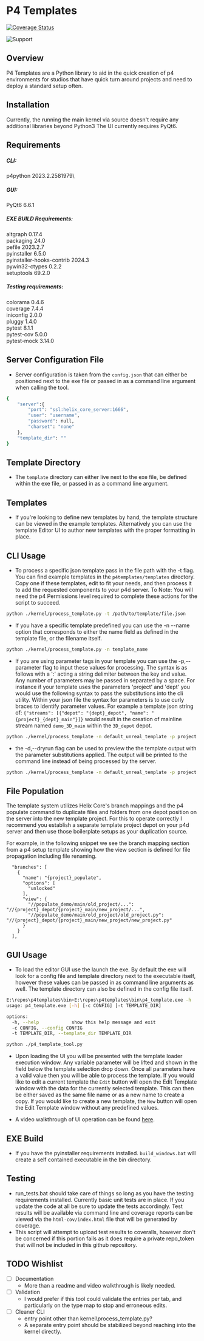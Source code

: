 # P4 Templates
[![Coverage Status](https://coveralls.io/repos/github/rmaffesoli/p4_templates/badge.svg?branch=main)](https://coveralls.io/github/rmaffesoli/p4_templates?branch=main)

![Support](https://img.shields.io/badge/Support-Community-yellow.svg)

## Overview

P4 Templates are a Python library to aid in the quick creation of p4 environments for studios that have quick turn around projects and need to deploy a standard setup often.

## Installation

Currently, the running the main kernel via source doesn't require any additional libraries beyond Python3
The UI currently requires PyQt6.

## Requirements
##### CLI:
p4python                  2023.2.2581979\
##### GUI:
PyQt6                     6.6.1
##### EXE BUILD Requirements:
altgraph                  0.17.4\
packaging                 24.0\
pefile                    2023.2.7\
pyinstaller               6.5.0\
pyinstaller-hooks-contrib 2024.3\
pywin32-ctypes            0.2.2\
setuptools                69.2.0
##### Testing requirements:
colorama                  0.4.6\
coverage                  7.4.4\
iniconfig                 2.0.0\
pluggy                    1.4.0\
pytest                    8.1.1\
pytest-cov                5.0.0\
pytest-mock               3.14.0


## Server Configuration File

* Server configuration is taken from the `config.json` that can either be positioned next to the exe file or passed in as a command line argument when calling the tool.
```bash
{
    "server":{
        "port": "ssl:helix_core_server:1666",
        "user": "username",
        "password": null,
        "charset": "none"
    },
    "template_dir": ""
}

```

## Template Directory
* The `template` directory can either live next to the exe file, be defined within the exe file, or passed in as a command line argument.

## Templates
* If you're looking to define new templates by hand, the template structure can be viewed in the example templates. Alternatively you can use the template Editor UI to author new templates with the proper formatting in place.

## CLI Usage

* To process a specific json template pass in the file path with the -t flag.
You can find example templates in the `p4templates/templates` directory. Copy one if these templates, edit to fit your needs, and then process it to add the requested components to your p4d server. To Note: You will need the p4 Permissions level required to complete these actions for the script to succeed.

```bash
python ./kernel/process_template.py -t /path/to/template/file.json
```

* If you have a specific template predefined you can use the -n --name option that corresponds to either the name field as defined in the template file, or the filename itself.

```bash
python ./kernel/process_template.py -n template_name
```

* If you are using parameter tags in your template you can use the -p,--parameter flag to input these values for processing.
The syntax is as follows with a ':' acting a string delimiter between the key and value.
Any number of parameters may be passed in separated by a space.
For instance if your template uses the parameters 'project' and 'dept' you would use the following syntax to pass the substitutions into the cli utility.
Within your json file the syntax for parameters is to use curly braces to identify parameter values.
For example a template json string of:
`{"streams": [{"depot": "{dept}_depot", "name": "{project}_{dept}_main"}]}` would result in the creation of mainline stream named `demo_3D_main` within the `3D_depot` depot.

```bash
python ./kernel/process_template -n default_unreal_template -p project:demo dept:3D
```

* the -d,--dryrun flag can be used to preview the the template output with the parameter substitutions applied. The output will be printed to the command line instead of being processed by the server.

```bash
python ./kernel/process_template -n default_unreal_template -p project:demo dept:3D -d
```

## File Population

The template system utilizes Helix Core's branch mappings and the p4 populate command to duplicate files and folders from one depot position on the server into the new template project. For this to operate correctly I recommend you establish a separate template project depot on your p4d server and then use those boilerplate setups as your duplication source.

For example, in the following snippet we see the branch mapping section from a p4 setup template showing how the view section is defined for file propagation including file renaming.

```
  "branches": [
    {
      "name": "{project}_populate",
      "options": [
        "unlocked"
      ],
      "view": {
        "//populate_demo/main/old_project/...": "//{project}_depot/{project}_main/new_project/...",
        "//populate_demo/main/old_project/old_project.py": "//{project}_depot/{project}_main/new_project/new_project.py"
      }
    }
  ],
```

## GUI Usage

* To load the editor GUI use the launch the exe. By default the exe will look for a config file and template directory next to the executable itself, however these values can be passed in as command line arguments as well. The template directory can also be defined in the config file itself.

```bash
E:\repos\p4templates\bin>E:\repos\p4templates\bin\p4_template.exe -h
usage: p4_template.exe [-h] [-c CONFIG] [-t TEMPLATE_DIR]

options:
  -h, --help            show this help message and exit
  -c CONFIG, --config CONFIG
  -t TEMPLATE_DIR, --template_dir TEMPLATE_DIR
```


```bash
python ./p4_template_tool.py
```
* Upon loading the UI you will be presented with the template loader execution window. Any variable parameter will be lifted and shown in the field below the template selection drop down. Once all parameters have a valid value then you will be able to process the template. If you would like to edit a current template the `Edit` button will open the Edit Template window with the data for the currently selected template. This can then be either saved as the same file name or as a new name to create a copy. If you would like to create a new template, the `New` button will open the Edit Template window without any predefined values.

* A video walkthrough of UI operation can be found [here](https://share.descript.com/view/qB7vWvmbhRO).

## EXE Build
* If you have the pyinstaller requirements installed. `build_windows.bat` will create a self contained executable in the bin directory.

## Testing

* run_tests.bat should take care of things so long as you have the testing requirements installed. Currently basic unit tests are in place. If you update the code at all be sure to update the tests accordingly. Test results will be available via command line and coverage reports can be viewed via the `html-cov/index.html` file that will be generated by coverage.
* This script will attempt to upload test results to coveralls, however don't be concerned if this portion fails as it does require a private repo_token that will not be included in this github repository.

## TODO Wishlist
- [ ] Documentation
  - More than a readme and video walkthrough is likely needed.
- [ ] Validation
  - I would prefer if this tool could validate the entries per tab, and particularly on the type map to stop and erroneous edits.
- [ ] Cleaner CLI
  - entry point other than kernel\process_template.py?
  - A separate entry point should be stabilized beyond reaching into the kernel directly.
